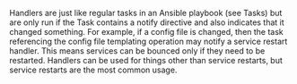 Handlers are just like regular tasks in an Ansible playbook (see Tasks) but are only run if the Task contains a notify directive and also indicates that it changed something. For example, if a config file is changed, then the task referencing the config file templating operation may notify a service restart handler. This means services can be bounced only if they need to be restarted. Handlers can be used for things other than service restarts, but service restarts are the most common usage.
